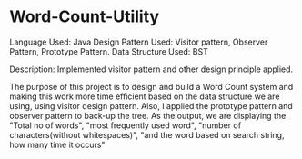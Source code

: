# Word-Count-Utility

Language Used: Java
Design Pattern Used: Visitor pattern, Observer Pattern, Prototype Pattern.
Data Structure Used: BST

Description: Implemented visitor pattern and other design principle applied.

The purpose of this project is to design and build a Word Count system and making this work more time efficient based on the data structure we are using, using visitor design pattern. Also, I applied the prototype pattern and observer pattern to back-up the tree.
As the output, we are displaying the "Total no of words", "most frequently used word", "number of characters(without whitespaces)", "and the word based on search string, how many time it occurs"
